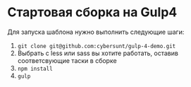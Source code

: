 # Стартовая сборка на Gulp4
Для запуска шаблона нужно выполнить следующие шаги:

1. ```git clone git@github.com:cybersunt/gulp-4-demo.git```
2. Выбрать с less или sass вы хотите работать, оставив соответсвующие таски в сборке
3. ```npm install```
4. ```gulp```
